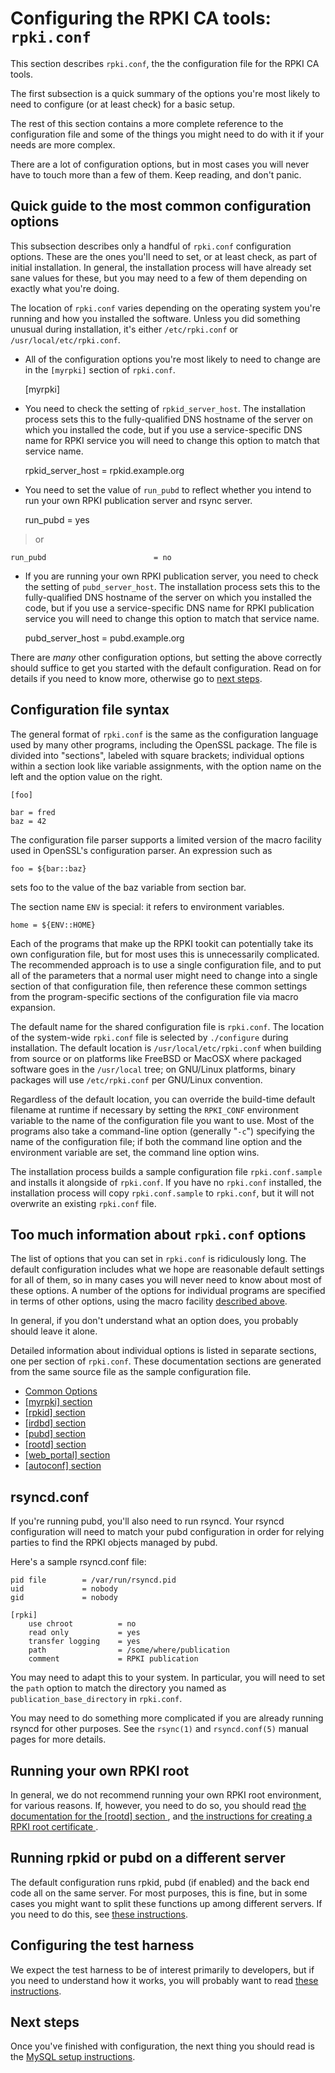 # Configuring the RPKI CA tools: `rpki.conf`

This section describes `rpki.conf`, the the configuration file for the RPKI CA
tools.

The first subsection is a quick summary of the options you're most likely to
need to configure (or at least check) for a basic setup.

The rest of this section contains a more complete reference to the
configuration file and some of the things you might need to do with it if your
needs are more complex.

There are a lot of configuration options, but in most cases you will never
have to touch more than a few of them. Keep reading, and don't panic.

## Quick guide to the most common configuration options

This subsection describes only a handful of `rpki.conf` configuration options.
These are the ones you'll need to set, or at least check, as part of initial
installation. In general, the installation process will have already set sane
values for these, but you may need to a few of them depending on exactly what
you're doing.

The location of `rpki.conf` varies depending on the operating system you're
running and how you installed the software. Unless you did something unusual
during installation, it's either `/etc/rpki.conf` or
`/usr/local/etc/rpki.conf`.

  * All of the configuration options you're most likely to need to change are in the `[myrpki]` section of `rpki.conf`. 

    [myrpki]

  * You need to check the setting of `rpkid_server_host`. The installation process sets this to the fully-qualified DNS hostname of the server on which you installed the code, but if you use a service-specific DNS name for RPKI service you will need to change this option to match that service name. 

    rpkid_server_host               = rpkid.example.org

  * You need to set the value of `run_pubd` to reflect whether you intend to run your own RPKI publication server and rsync server. 

    run_pubd                        = yes

> or

    run_pubd                        = no

  * If you are running your own RPKI publication server, you need to check the setting of `pubd_server_host`. The installation process sets this to the fully-qualified DNS hostname of the server on which you installed the code, but if you use a service-specific DNS name for RPKI publication service you will need to change this option to match that service name. 

    pubd_server_host                = pubd.example.org

There are _many_ other configuration options, but setting the above correctly
should suffice to get you started with the default configuration. Read on for
details if you need to know more, otherwise go to [next steps][1].

## Configuration file syntax

The general format of `rpki.conf` is the same as the configuration language
used by many other programs, including the OpenSSL package. The file is
divided into "sections", labeled with square brackets; individual options
within a section look like variable assignments, with the option name on the
left and the option value on the right.

    [foo]

    bar = fred
    baz = 42

The configuration file parser supports a limited version of the macro facility
used in OpenSSL's configuration parser. An expression such as

    foo = ${bar::baz}

sets foo to the value of the baz variable from section bar.

The section name `ENV` is special: it refers to environment variables.

    home = ${ENV::HOME}

Each of the programs that make up the RPKI tookit can potentially take its own
configuration file, but for most uses this is unnecessarily complicated. The
recommended approach is to use a single configuration file, and to put all of
the parameters that a normal user might need to change into a single section
of that configuration file, then reference these common settings from the
program-specific sections of the configuration file via macro expansion.

The default name for the shared configuration file is `rpki.conf`. The
location of the system-wide `rpki.conf` file is selected by `./configure`
during installation. The default location is `/usr/local/etc/rpki.conf` when
building from source or on platforms like FreeBSD or MacOSX where packaged
software goes in the `/usr/local` tree; on GNU/Linux platforms, binary
packages will use `/etc/rpki.conf` per GNU/Linux convention.

Regardless of the default location, you can override the build-time default
filename at runtime if necessary by setting the `RPKI_CONF` environment
variable to the name of the configuration file you want to use. Most of the
programs also take a command-line option (generally "`-c`") specifying the
name of the configuration file; if both the command line option and the
environment variable are set, the command line option wins.

The installation process builds a sample configuration file `rpki.conf.sample`
and installs it alongside of `rpki.conf`. If you have no `rpki.conf`
installed, the installation process will copy `rpki.conf.sample` to
`rpki.conf`, but it will not overwrite an existing `rpki.conf` file.

## Too much information about `rpki.conf` options

The list of options that you can set in `rpki.conf` is ridiculously long. The
default configuration includes what we hope are reasonable default settings
for all of them, so in many cases you will never need to know about most of
these options. A number of the options for individual programs are specified
in terms of other options, using the macro facility [described above][2].

In general, if you don't understand what an option does, you probably should
leave it alone.

Detailed information about individual options is listed in separate sections,
one per section of `rpki.conf`. These documentation sections are generated
from the same source file as the sample configuration file.

  * [ Common Options ][3]
  * [ [myrpki] section ][4]
  * [ [rpkid] section ][5]
  * [ [irdbd] section ][6]
  * [ [pubd] section ][7]
  * [ [rootd] section ][8]
  * [ [web_portal] section ][9]
  * [ [autoconf] section ][10]

## rsyncd.conf

If you're running pubd, you'll also need to run rsyncd. Your rsyncd
configuration will need to match your pubd configuration in order for relying
parties to find the RPKI objects managed by pubd.

Here's a sample rsyncd.conf file:

    pid file        = /var/run/rsyncd.pid
    uid             = nobody
    gid             = nobody

    [rpki]
        use chroot          = no
        read only           = yes
        transfer logging    = yes
        path                = /some/where/publication
        comment             = RPKI publication

You may need to adapt this to your system. In particular, you will need to set
the `path` option to match the directory you named as
`publication_base_directory` in `rpki.conf`.

You may need to do something more complicated if you are already running
rsyncd for other purposes. See the `rsync(1)` and `rsyncd.conf(5)` manual
pages for more details.

## Running your own RPKI root

In general, we do not recommend running your own RPKI root environment, for
various reasons. If, however, you need to do so, you should read [ the
documentation for the [rootd] section ][8], and [ the instructions for
creating a RPKI root certificate ][11].

## Running rpkid or pubd on a different server

The default configuration runs rpkid, pubd (if enabled) and the back end code
all on the same server. For most purposes, this is fine, but in some cases you
might want to split these functions up among different servers. If you need to
do this, see [these instructions][12].

## Configuring the test harness

We expect the test harness to be of interest primarily to developers, but if
you need to understand how it works, you will probably want to read [these
instructions][13].

## Next steps

Once you've finished with configuration, the next thing you should read is the
[MySQL setup instructions][14].

[1]: 12.RPKI.CA.Configuration.md
[2]: 12.RPKI.CA.Configuration.md
[3]: 13.RPKI.CA.Configuration.Common.md
[4]: 14.RPKI.CA.Configuration.myrpki.md
[5]: 15.RPKI.CA.Configuration.rpkid.md
[6]: 16.RPKI.CA.Configuration.irdbd.md
[7]: 17.RPKI.CA.Configuration.pubd.md
[8]: 18.RPKI.CA.Configuration.rootd.md
[9]: 20.RPKI.CA.Configuration.web_portal.md
[10]: 21.RPKI.CA.Configuration.autoconf.md
[11]: 19.RPKI.CA.Configuration.CreatingRoot.md
[12]: 23.RPKI.CA.Configuration.DifferentServer.md
[13]: 22.RPKI.CA.Configuration.Tests.md
[14]: 24.RPKI.CA.MySQLSetup.md
